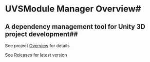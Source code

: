 # UVSModule Manager Overview#
## A dependency management tool for Unity 3D project development##

See project [Overview](MarkDown\OVERVIEW.md) for details

See [Releases](releases) for latest version